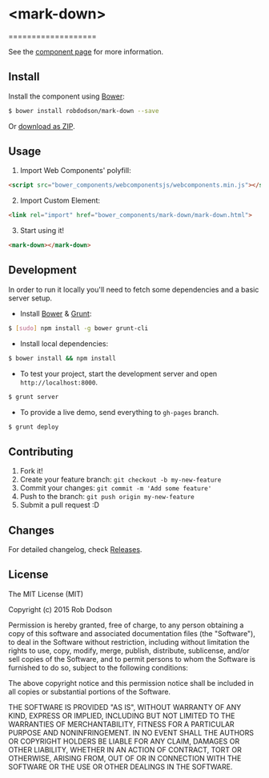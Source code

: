 # &lt;mark-down&gt;
===================

> 

See the [component page](http://robdodson.github.io/mark-down) for more information.

## Install

Install the component using [Bower](http://bower.io/):

```sh
$ bower install robdodson/mark-down --save
```

Or [download as ZIP](https://github.com/robdodson/mark-down/archive/master.zip).

## Usage

1. Import Web Components' polyfill:

```html
<script src="bower_components/webcomponentsjs/webcomponents.min.js"></script>
```

2. Import Custom Element:

```html
<link rel="import" href="bower_components/mark-down/mark-down.html">
```

3. Start using it!

```html
<mark-down></mark-down>
```

## Development

In order to run it locally you'll need to fetch some dependencies and a basic server setup.

* Install [Bower](http://bower.io/) & [Grunt](http://gruntjs.com/):

```sh
$ [sudo] npm install -g bower grunt-cli
```

* Install local dependencies:

```sh
$ bower install && npm install
```

* To test your project, start the development server and open `http://localhost:8000`.

```sh
$ grunt server
```

* To provide a live demo, send everything to `gh-pages` branch.

```sh
$ grunt deploy
```

## Contributing

1. Fork it!
2. Create your feature branch: `git checkout -b my-new-feature`
3. Commit your changes: `git commit -m 'Add some feature'`
4. Push to the branch: `git push origin my-new-feature`
5. Submit a pull request :D

## Changes

For detailed changelog, check [Releases](https://github.com/robdodson/mark-down/releases).

## License

The MIT License (MIT)

Copyright (c) 2015 Rob Dodson

Permission is hereby granted, free of charge, to any person obtaining a copy
of this software and associated documentation files (the "Software"), to deal
in the Software without restriction, including without limitation the rights
to use, copy, modify, merge, publish, distribute, sublicense, and/or sell
copies of the Software, and to permit persons to whom the Software is
furnished to do so, subject to the following conditions:

The above copyright notice and this permission notice shall be included in
all copies or substantial portions of the Software.

THE SOFTWARE IS PROVIDED "AS IS", WITHOUT WARRANTY OF ANY KIND, EXPRESS OR
IMPLIED, INCLUDING BUT NOT LIMITED TO THE WARRANTIES OF MERCHANTABILITY,
FITNESS FOR A PARTICULAR PURPOSE AND NONINFRINGEMENT. IN NO EVENT SHALL THE
AUTHORS OR COPYRIGHT HOLDERS BE LIABLE FOR ANY CLAIM, DAMAGES OR OTHER
LIABILITY, WHETHER IN AN ACTION OF CONTRACT, TORT OR OTHERWISE, ARISING FROM,
OUT OF OR IN CONNECTION WITH THE SOFTWARE OR THE USE OR OTHER DEALINGS IN
THE SOFTWARE.
